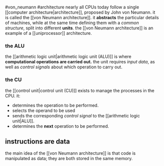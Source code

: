 #von_neumann #architecture 
nearly all CPUs today follow a single [[computer architecture|architecture]], proposed by John von Neumann.
it is called the [[von Neumann architecture]].
it **abstracts** the particular details of machines, while at the same time defining them with a *common structure*, split into different **units**.
the [[von Neumann architecture]] is an example of a [[uniprocessor]] architecture.
### the ALU
the [[arithmetic logic unit|arithmetic logic unit (ALU)]] is where **computational operations are carried out.** the unit requires *input data*, as well as *control signals* about which operation to carry out.
### the CU
the [[control unit|control unit (CU)]] exists to manage the processes in the CPU. 
it:
+ determines the operation to be performed.
+ selects the operand to be used
+ sends the corresponding *control signal* to the [[arithmetic logic unit|ALU]].
+ determines the **next** operation to be performed.
## instructions are data
the main idea of the [[von Neumann architecture]] is that code is manipulated as data; they are both stored in the same memory.